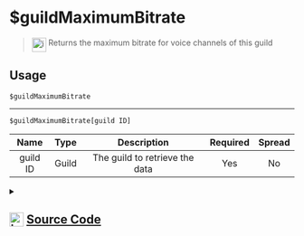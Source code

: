 # $guildMaximumBitrate
> <img align="top" src="https://upload.wikimedia.org/wikipedia/commons/thumb/e/e4/Infobox_info_icon.svg/160px-Infobox_info_icon.svg.png?20150409153300" alt="image" width="25" height="auto"> Returns the maximum bitrate for voice channels of this guild
## Usage
```
$guildMaximumBitrate
```
---
```
$guildMaximumBitrate[guild ID]
```
| Name | Type | Description | Required | Spread
| :---: | :---: | :---: | :---: | :---: |
guild ID | Guild | The guild to retrieve the data | Yes | No
<details>
<summary>
    
## <img align="top" src="https://cdn4.iconfinder.com/data/icons/iconsimple-logotypes/512/github-512.png" alt="image" width="25" height="auto">  [Source Code](https://github.com/tryforge/ForgeScript-V2/blob/main/src/native/guildMaximumBitrate.ts)
    
</summary>
    
```ts
import { ArgType, NativeFunction, Return } from "../structures"

export default new NativeFunction({
    name: "$guildMaximumBitrate",
    version: "1.3.0",
    description: "Returns the maximum bitrate for voice channels of this guild",
    brackets: false,
    args: [
        {
            name: "guild ID",
            description: "The guild to retrieve the data",
            rest: false,
            required: true,
            type: ArgType.Guild,
        },
    ],
    unwrap: true,
    execute(ctx, [guild]) {
        return this.success((guild ?? ctx.guild)?.maximumBitrate)
    },
})

```
    
</details>